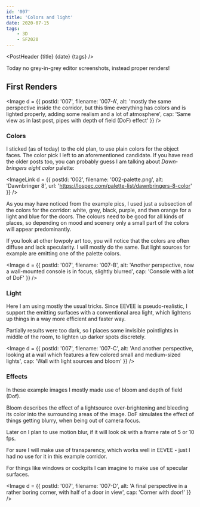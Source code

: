 ```yaml
---
id: '007'
title: 'Colors and light'
date: 2020-07-15
tags:
    - 3D
    - SF2020
---
```




<script>
    import Image from '$lib/Image.svelte'
    import ImageLink from '$lib/ImageLink.svelte'
	import PostHeader from '$lib/PostHeader.svelte'
</script>



<PostHeader {title} {date} {tags} />

Today no grey-in-grey editor screenshots, instead proper renders!

## First Renders

<Image d = {{ postId: '007', filename: '007-A',
	alt: 'mostly the same perspective inside the corridor, but this time everything has colors and is lighted properly, adding some realism and a lot of atmosphere',
	cap: 'Same view as in last post, pipes with depth of field (DoF) effect'
}} />

### Colors

I sticked (as of today) to the old plan, to use plain colors for the object faces. The color pick I left to an aforementioned candidate. If you have read the older posts too, you can probably guess I am talking about <em>Dawn&shy;bringers eight color</em> palette:

<ImageLink d = {{ postId: '002', filename: '002-palette.png',
	alt: 'Dawnbringer 8',
    url: 'https://lospec.com/palette-list/dawnbringers-8-color'
}} />

As you may have noticed from the example pics, I used just a subsection of the colors for the corridor: white, grey, black, purple, and then orange for a light and blue for the doors. The colours need to be good for all kinds of places, so depending on mood and scenery only a small part of the colors will appear predominantly.

If you look at other lowpoly art too, you will notice that the colors are often diffuse and lack specularity. I will mostly do the same. But light sources for example are emitting one of the palette colors.

<Image d = {{ postId: '007', filename: '007-B',
	alt: 'Another perspective, now a wall-mounted console is in focus, slightly blurred',
	cap: 'Console with a lot of DoF'
}} />

### Light

Here I am using mostly the usual tricks. Since EEVEE is pseudo-realistic, I support the emitting surfaces with a conventional area light, which lightens up things in a way more efficient and faster way.

Partially results were too dark, so I places some invisible pointlights in middle of the room, to lighten up darker spots discretely.

<Image d = {{ postId: '007', filename: '007-C',
	alt: 'And another perspective, looking at a wall which features a few colored small and medium-sized lights',
	cap: 'Wall with light sources and bloom'
}} />

### Effects

In these example images I mostly made use of bloom and depth of field (Dof).

Bloom describes the effect of a lightsource over-brightening and bleeding its color into the surrounding areas of the image. DoF simulates the effect of things getting blurry, when being out of camera focus.

Later on I plan to use motion blur, if it will look ok with a frame rate of 5 or 10 fps.

For sure I will make use of transparency, which works well in EEVEE - just I had no use for it in this example corridor.

For things like windows or cockpits I can imagine to make use of specular surfaces.

<Image d = {{ postId: '007', filename: '007-D',
	alt: 'A final perspective in a rather boring corner, with half of a door in view',
	cap: 'Corner with door!'
}} />